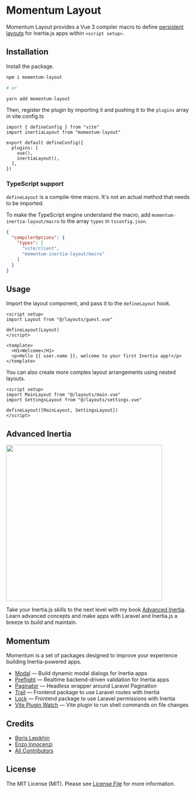 # Momentum Layout

Momentum Layout provides a Vue 3 compiler macro to define [persistent layouts](https://inertiajs.com/pages#persistent-layouts:~:text=standard%20Vue%20component.-,Persistent,-layouts) for Inertia.js apps within `<script setup>`.

## Installation

Install the package.

```bash
npm i momentum-layout

# or

yarn add momentum-layout
```

Then, register the plugin by importing it and pushing it to the `plugins` array in
vite.config.ts

```vue
import { defineConfig } from "vite"
import inertiaLayout from "momentum-layout"

export default defineConfig({
  plugins: [
    vue(),
    inertiaLayout(),
  ],
})
```

### TypeScript support

`defineLayout` is a compile-time macro. It's not an actual method that needs to be imported.

To make the TypeScript engine understand the macro, add `momentum-inertia-layout/macro` to the array `types` in `tsconfig.json`.

```json
{
  "compilerOptions": {
    "types": [
      "vite/client",
      "momentum-inertia-layout/macro"
    ]
  }
}
```

## Usage
Import the layout component, and pass it to the `defineLayout` hook.

```vue
<script setup>
import Layout from "@/layouts/guest.vue"

defineLayout(Layout)
</script>

<template>
  <H1>Welcome</H1>
  <p>Hello {{ user.name }}, welcome to your first Inertia app!</p>
</template>
```

You can also create more complex layout arrangements using nested layouts.

```vue
<script setup>
import MainLayout from "@/layouts/main.vue"
import SettingsLayout from "@/layouts/settings.vue"

defineLayout([MainLayout, SettingsLayout])
</script>
```

## Advanced Inertia

[<img src="https://advanced-inertia.com/og.png" width="420px" />](https://advanced-inertia.com)

Take your Inertia.js skills to the next level with my book [Advanced Inertia](https://advanced-inertia.com/).
Learn advanced concepts and make apps with Laravel and Inertia.js a breeze to build and maintain.

## Momentum

Momentum is a set of packages designed to improve your experience building Inertia-powered apps.

- [Modal](https://github.com/lepikhinb/momentum-modal) — Build dynamic modal dialogs for Inertia apps
- [Preflight](https://github.com/lepikhinb/momentum-preflight) — Realtime backend-driven validation for Inertia apps
- [Paginator](https://github.com/lepikhinb/momentum-paginator) — Headless wrapper around Laravel Pagination
- [Trail](https://github.com/lepikhinb/momentum-trail) — Frontend package to use Laravel routes with Inertia
- [Lock](https://github.com/lepikhinb/momentum-lock) — Frontend package to use Laravel permissions with Inertia
- [Vite Plugin Watch](https://github.com/lepikhinb/vite-plugin-watch) — Vite plugin to run shell commands on file changes

## Credits

- [Boris Lepikhin](https://twitter.com/lepikhinb)
- [Enzo Innocenzi](https://gist.github.com/innocenzi/5334b9679c35465defe72bdb57dd541c)
- [All Contributors](../../contributors)

## License

The MIT License (MIT). Please see [License File](LICENSE.md) for more information.
